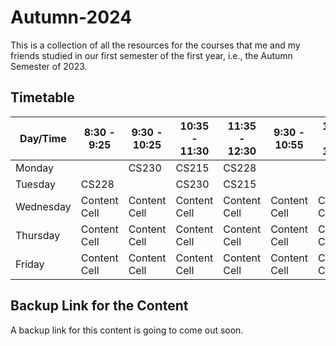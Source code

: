 # Autumn-2024

This is a collection of all the resources for the courses that me and my friends studied in our first semester of the first year, i.e., the Autumn Semester of 2023.

## Timetable

| Day/Time  | 8:30 - 9:25 | 9:30 - 10:25  | 10:35 - 11:30 | 11:35 - 12:30  | 9:30 - 10:55 | 11:05 - 12:30  | 2:00 - 5:00 | 2:00 - 3:25  | 3:30 - 4:55 |
| ------------- | ------------- | ------------- | ------------- | ------------- | ------------- | ------------- | ------------- | ------------- | ------------- |
| Monday  |   | CS230 | CS215 | CS228 |   |   |   |   | EC101 |
| Tuesday  | CS228 |   | CS230  | CS215 |   |   | CS231  |   |  |
| Wednesday  | Content Cell  | Content Cell  | Content Cell  | Content Cell  | Content Cell  | Content Cell  | Content Cell  | First Header  | Second Header |
| Thursday  | Content Cell  | Content Cell  | Content Cell  | Content Cell  | Content Cell  | Content Cell  | Content Cell  | First Header  | Second Header |
| Friday  | Content Cell  | Content Cell  | Content Cell  | Content Cell  | Content Cell  | Content Cell  | Content Cell  | First Header  | Second Header |

## Backup Link for the Content

A backup link for this content is going to come out soon.
